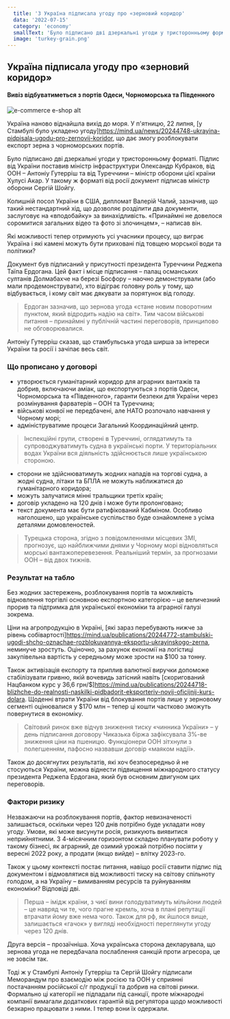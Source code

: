 ```yaml
---
  title: '3 Україна підписала угоду про «зерновий коридор'
  data: '2022-07-15'
  category: 'economy'
  smallText: 'Було підписано дві дзеркальні угоди у тристоронньому форматі. Підпис від України поставив міністр інфраструктури Олександр Кубраков, від ООН – Антоніу Гутерріш та від Туреччини – міністр оборони цієї країни Хулусі Акар. У такому ж форматі від росії документ підписав міністр оборони Сергій Шойгу.'
  image: 'turkey-grain.png'
---
```


## Україна підписала угоду про «зерновий коридор»
#### Вивіз відбуватиметься з портів Одеси, Чорноморська та Південного
![e-commerce e-shop alt](https://s.mind.ua/img/forall/a/202447/48.png?1658517726)

Україна наново віднайшла вихід до моря. У п'ятницю, 22 липня, [у Стамбулі було укладено угоду]https://mind.ua/news/20244748-ukrayina-pidpisala-ugodu-pro-zernovij-koridor, що дає змогу розблокувати експорт зерна з чорноморських портів.


Було підписано дві дзеркальні угоди у тристоронньому форматі. Підпис від України поставив міністр інфраструктури Олександр Кубраков, від ООН – Антоніу Гутерріш та від Туреччини – міністр оборони цієї країни Хулусі Акар. У такому ж форматі від росії документ підписав міністр оборони Сергій Шойгу.

Колишній посол України в США, дипломат Валерій Чалий, зазначив, що такий нестандартний хід, що дозволяє розділити два документи, заслуговує на «вподобайку» за винахідливість. «Принаймні не довелося соромитися загальних відео та фото зі злочинцем», – написав він.

Які можливості тепер отримують усі учасники процесу, що виграє Україна і які камені можуть бути приховані під товщею морської води та політики?

Документ був підписаний у присутності президента Туреччини Реджепа Таїпа Ердогана. Цей факт і місце підписання – палац османських султанів Долмабахче на березі Босфору – наочно демонстрували (або мали продемонструвати), хто відіграє головну роль у тому, що відбувається, і кому світ має дякувати за порятунок від голоду.

> Ердоган зазначив, що зернова угода «стане новим поворотним пунктом, який відродить надію на світ». Тим часом військові питання – принаймні у публічній частині переговорів, принципово не обговорювалися.

Антоніу Гутерріш сказав, що стамбульська угода ширша за інтереси України та росії і зачіпає весь світ.

### Що прописано у договорі

* утворюється гуманітарний коридор для аграрних вантажів та добрив, включаючи аміак, що експортуються з портів Одеси, Чорноморська та «Південного», гаранти безпеки для України через розмінування фарватерів – ООН та Туреччина;
* військові конвої не передбачені, але НАТО розпочало навчання у Чорному морі;
* адмініструватиме процеси Загальний Координаційний центр.

> Інспекційні групи, створені в Туреччині, оглядатимуть та супроводжуватимуть судна в українські порти. У територіальних водах України вся діяльність здійснюється лише українською стороною.


* сторони не здійснюватимуть жодних нападів на торгові судна, а жодні судна, літаки та БПЛА не можуть наближатися до гуманітарного коридора;
* можуть залучатися мінні тральщики третіх країн;
* договір укладено на 120 днів і може бути пролонговано;
* текст документа має бути ратифікований Кабміном. Особливо наголошено, що українське суспільство буде ознайомлене з усіма деталями домовленостей.

> Турецька сторона, згідно з повідомленнями місцевих ЗМІ, прогнозує, що найближчими днями у Чорному морі відновляться морські вантажоперевезення. Реальніший термін, за прогнозами ООН – від двох тижнів.


### Результат на табло

Без жодних застережень, розблокування портів та можливість відновлення торгівлі основною експортною категорією – це величезний прорив та підтримка для української економіки та аграрної галузі зокрема.

Ціни на агропродукцію в Україні, [які зараз перебувають нижче за рівень собівартості]https://mind.ua/publications/20244772-stambulski-ugodi-shcho-oznachae-rozblokuvannya-eksportu-ukrayinskogo-zerna, неминуче зростуть. Оціночно, за рахунок економії на логістиці закупівельна вартість у середньому може зрости на $100 за тонну.

Також активізація експорту та приплив валютної виручки допоможе стабілізувати гривню, якій вочевидь затісний навіть [скоригований Нацбанком курс у 36,6 грн/$]https://mind.ua/publications/20244718-blizhche-do-realnosti-naskilki-pidbadorit-eksporteriv-novij-oficijnij-kurs-dolara. Щоденні втрати України від блокування портів лише у зерновому сегменті оцінювалися у $170 млн – тепер ці кошти частково зможуть повернутися в економіку.


> Світовий ринок вже відчув зниження тиску «чинника України» – у день підписання договору Чиказька біржа зафіксувала 3%-ве зниження ціни на пшеницю. Функціонери ООН зітхнули з полегшенням, пафосно назвавши договір «маяком надії».

Також до досягнутих результатів, які хоч безпосередньо й не стосуються України, можна віднести підвищення міжнародного статусу президента Реджепа Ердогана, який був основним двигуном цих переговорів.

### Фактори ризику

Незважаючи на розблокування портів, фактор невизначеності залишається, оскільки через 120 днів потрібно буде укладати нову угоду. Умови, які може висунути росія, ризикують виявитися неприйнятними. З 4-місячним горизонтом складно планувати роботу у такому бізнесі, як аграрний, де озимий урожай потрібно посіяти у вересні 2022 року, а продати (якщо вийде) – влітку 2023-го.

Також у цьому контексті постає питання, навіщо росії ставити підпис під документом і відмовлятися від можливості тиску на світову спільноту голодом, а на Україну – вимиванням ресурсів та руйнуванням економіки? Відповіді дві.

> Перша – імідж країни, з чиєї вини голодуватимуть мільйони людей – це навряд чи те, чого прагне кремль, хоча в плані репутації втрачати йому вже нема чого. Також для рф, як йшлося вище, залишається «гачок» у вигляді необхідності переглянути угоду через 120 днів.

Друга версія – прозаїчніша. Хоча українська сторона декларувала, що зернова угода не передбачала послаблення санкцій проти агресора, це не зовсім так.


Тоді ж у Стамбулі Антоніу Гутерріш та Сергій Шойгу підписали Меморандум про взаємодію між росією та ООН у сприянні постачанням російської с/г продукції та добрив на світові ринки. Формально ці категорії не підпадали під санкції, проте міжнародні компанії вимагали додаткових гарантій від регулятора щодо можливості безкарно працювати з ними. І тепер вони їх одержали.